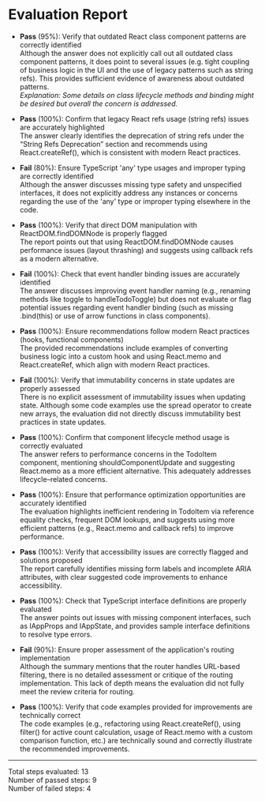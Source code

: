 # Evaluation Report

- **Pass** (95%): Verify that outdated React class component patterns are correctly identified  
  Although the answer does not explicitly call out all outdated class component patterns, it does point to several issues (e.g. tight coupling of business logic in the UI and the use of legacy patterns such as string refs). This provides sufficient evidence of awareness about outdated patterns.  
  *Explanation: Some details on class lifecycle methods and binding might be desired but overall the concern is addressed.*

- **Pass** (100%): Confirm that legacy React refs usage (string refs) issues are accurately highlighted  
  The answer clearly identifies the deprecation of string refs under the “String Refs Deprecation” section and recommends using React.createRef(), which is consistent with modern React practices.

- **Fail** (80%): Ensure TypeScript 'any' type usages and improper typing are correctly identified  
  Although the answer discusses missing type safety and unspecified interfaces, it does not explicitly address any instances or concerns regarding the use of the 'any' type or improper typing elsewhere in the code.

- **Pass** (100%): Verify that direct DOM manipulation with ReactDOM.findDOMNode is properly flagged  
  The report points out that using ReactDOM.findDOMNode causes performance issues (layout thrashing) and suggests using callback refs as a modern alternative.

- **Fail** (100%): Check that event handler binding issues are accurately identified  
  The answer discusses improving event handler naming (e.g., renaming methods like toggle to handleTodoToggle) but does not evaluate or flag potential issues regarding event handler binding (such as missing .bind(this) or use of arrow functions in class components).

- **Pass** (100%): Ensure recommendations follow modern React practices (hooks, functional components)  
  The provided recommendations include examples of converting business logic into a custom hook and using React.memo and React.createRef, which align with modern React practices.

- **Fail** (100%): Verify that immutability concerns in state updates are properly assessed  
  There is no explicit assessment of immutability issues when updating state. Although some code examples use the spread operator to create new arrays, the evaluation did not directly discuss immutability best practices in state updates.

- **Pass** (100%): Confirm that component lifecycle method usage is correctly evaluated  
  The answer refers to performance concerns in the TodoItem component, mentioning shouldComponentUpdate and suggesting React.memo as a more efficient alternative. This adequately addresses lifecycle–related concerns.

- **Pass** (100%): Ensure that performance optimization opportunities are accurately identified  
  The evaluation highlights inefficient rendering in TodoItem via reference equality checks, frequent DOM lookups, and suggests using more efficient patterns (e.g., React.memo and callback refs) to improve performance.

- **Pass** (100%): Verify that accessibility issues are correctly flagged and solutions proposed  
  The report carefully identifies missing form labels and incomplete ARIA attributes, with clear suggested code improvements to enhance accessibility.

- **Pass** (100%): Check that TypeScript interface definitions are properly evaluated  
  The answer points out issues with missing component interfaces, such as IAppProps and IAppState, and provides sample interface definitions to resolve type errors.

- **Fail** (90%): Ensure proper assessment of the application's routing implementation  
  Although the summary mentions that the router handles URL-based filtering, there is no detailed assessment or critique of the routing implementation. This lack of depth means the evaluation did not fully meet the review criteria for routing.

- **Pass** (100%): Verify that code examples provided for improvements are technically correct  
  The code examples (e.g., refactoring using React.createRef(), using filter() for active count calculation, usage of React.memo with a custom comparison function, etc.) are technically sound and correctly illustrate the recommended improvements.

---

Total steps evaluated: 13  
Number of passed steps: 9  
Number of failed steps: 4